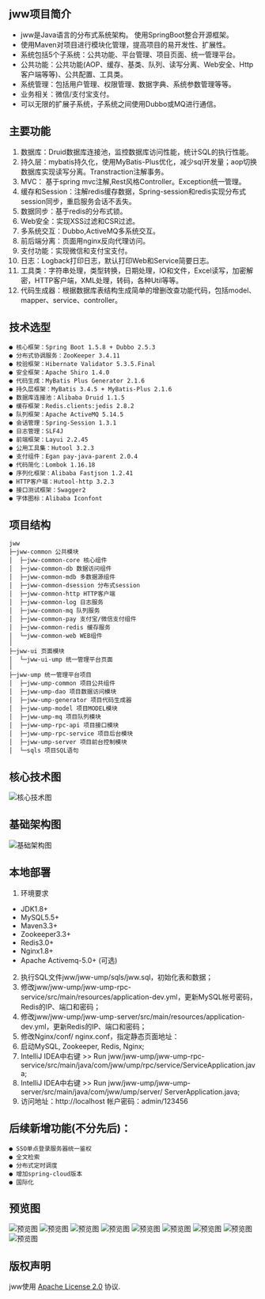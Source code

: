 ## jww项目简介

- jww是Java语言的分布式系统架构。 使用SpringBoot整合开源框架。
- 使用Maven对项目进行模块化管理，提高项目的易开发性、扩展性。
- 系统包括5个子系统：公共功能、平台管理、项目页面、统一管理平台。
- 公共功能：公共功能(AOP、缓存、基类、队列、读写分离、Web安全、Http客户端等等)、公共配置、工具类。
- 系统管理：包括用户管理、权限管理、数据字典、系统参数管理等等。
- 业务相关：微信/支付宝支付。
- 可以无限的扩展子系统，子系统之间使用Dubbo或MQ进行通信。

## 主要功能
 1. 数据库：Druid数据库连接池，监控数据库访问性能，统计SQL的执行性能。 
 2. 持久层：mybatis持久化，使用MyBatis-Plus优化，减少sql开发量；aop切换数据库实现读写分离。Transtraction注解事务。
 3. MVC： 基于spring mvc注解,Rest风格Controller。Exception统一管理。
 4. 缓存和Session：注解redis缓存数据，Spring-session和redis实现分布式session同步，重启服务会话不丢失。
 5. 数据同步：基于redis的分布式锁。
 6. Web安全：实现XSS过滤和CSR过滤。
 7. 多系统交互：Dubbo,ActiveMQ多系统交互。
 8. 前后端分离：页面用nginx反向代理访问。
 9. 支付功能：实现微信和支付宝支付。
 10. 日志：Logback打印日志，默认打印Web和Service简要日志。
 11. 工具类：字符串处理，类型转换，日期处理，IO和文件，Excel读写，加密解密，HTTP客户端，XML处理，转码，各种Util等等。
 12. 代码生成器：根据数据库表结构生成简单的增删改查功能代码，包括model、mapper、service、controller。

## 技术选型
    ● 核心框架：Spring Boot 1.5.8 + Dubbo 2.5.3
    ● 分布式协调服务：ZooKeeper 3.4.11
    ● 校验框架：Hibernate Validator 5.3.5.Final
    ● 安全框架：Apache Shiro 1.4.0
    ● 代码生成：MyBatis Plus Generator 2.1.6
    ● 持久层框架：MyBatis 3.4.5 + MyBatis-Plus 2.1.6
    ● 数据库连接池：Alibaba Druid 1.1.5
    ● 缓存框架：Redis.clients:jedis 2.8.2
    ● 队列框架：Apache ActiveMQ 5.14.5
    ● 会话管理：Spring-Session 1.3.1
    ● 日志管理：SLF4J 
    ● 前端框架：Layui 2.2.45
    ● 公用工具集：Hutool 3.2.3
    ● 支付组件：Egan pay-java-parent 2.0.4
    ● 代码简化：Lombok 1.16.18
    ● 序列化框架：Alibaba Fastjson 1.2.41
    ● HTTP客户端：Hutool-http 3.2.3
    ● 接口测试框架：Swagger2
    ● 字体图标：Alibaba Iconfont
    

## 项目结构 
```
jww
├─jww-common 公共模块
│  ├─jww-common-core 核心组件
│  ├─jww-common-db 数据访问组件
│  ├─jww-common-mdb 多数据源组件
│  ├─jww-common-dsession 分布式session
│  ├─jww-common-http HTTP客户端
│  ├─jww-common-log 日志服务
│  ├─jww-common-mq 队列服务
│  ├─jww-common-pay 支付宝/微信支付组件
│  ├─jww-common-redis 缓存服务
│  └─jww-common-web WEB组件
│ 
├─jww-ui 页面模块
│  └─jww-ui-ump 统一管理平台页面
│ 
├─jww-ump 统一管理平台项目
│  ├─jww-ump-common 项目公共组件
│  ├─jww-ump-dao 项目数据访问模块
│  ├─jww-ump-generator 项目代码生成器
│  ├─jww-ump-model 项目MODEL模块
│  ├─jww-ump-mq 项目队列模块
│  ├─jww-ump-rpc-api 项目接口模块
│  ├─jww-ump-rpc-service 项目后台模块
│  ├─jww-ump-server 项目前台控制模块
│  └─sqls 项目SQL语句
``` 

## 核心技术图

![核心技术图](jww-readme/后台核心技术.png)

## 基础架构图

![基础架构图](jww-readme/后台基础架构图.png)

## 本地部署

  1. 环境要求
   * JDK1.8+
   * MySQL5.5+
   * Maven3.3+
   * Zookeeper3.3+
   * Redis3.0+
   * Nginx1.8+
   * Apache Activemq-5.0+ (可选)
 2.	执行SQL文件jww/jww-ump/sqls/jww.sql，初始化表和数据；
 3.	修改jww/jww-ump/jww-ump-rpc-service/src/main/resources/application-dev.yml，更新MySQL帐号密码，Redis的IP、端口和密码；
 4.	修改jww/jww-ump/jww-ump-server/src/main/resources/application-dev.yml，更新Redis的IP、端口和密码；
 5.	修改Nginx/conf/ nginx.conf，指定静态页面地址：
 6.	启动MySQL, Zookeeper, Redis, Nginx;
 7.	IntelliJ IDEA中右键 >> Run jww/jww-ump/jww-ump-rpc-service/src/main/java/com/jww/ump/rpc/service/ServiceApplication.java;
 8.	IntelliJ IDEA中右键 >> Run jww/jww-ump/jww-ump-server/src/main/java/com/jww/ump/server/ ServerApplication.java;
 9.	访问地址：http://localhost 帐户密码：admin/123456

## 后续新增功能(不分先后)：
    ● SSO单点登录服务器统一鉴权
    ● 全文检索
    ● 分布式定时调度
    ● 增加spring-cloud版本
    ● 国际化
    
## 预览图

![预览图](jww-readme/ui-demo-index.png)
![预览图](jww-readme/ui-demo-userList.png)
![预览图](jww-readme/ui-demo-deptList.png)
![预览图](jww-readme/ui-demo-menuList.png)
![预览图](jww-readme/ui-demo-roleList.png)
![预览图](jww-readme/ui-demo-dicList.png)
![预览图](jww-readme/ui-demo-paramList.png)
![预览图](jww-readme/ui-demo-log.png)
![预览图](jww-readme/ui-demo-webMonitor.png)
    
## 版权声明
jww使用 [Apache License 2.0][] 协议.

[Apache License 2.0]: http://www.apache.org/licenses/LICENSE-2.0
